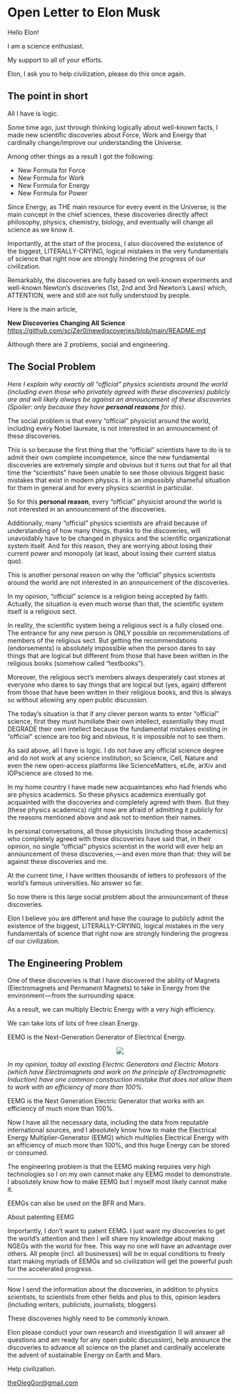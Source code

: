 # Open Letter to Elon Musk

Hello Elon!

I am a science enthusiast.

My support to all of your efforts.

Elon, I ask you to help civilization, please do this once again.

## The point in short

All I have is logic.

Some time ago, just through thinking logically about well-known facts, I made new scientific discoveries about Force, Work and Energy that cardinally change/improve our understanding the Universe.

Among other things as a result I got the following:

* New Formula for Force
* New Formula for Work
* New Formula for Energy
* New Formula for Power

Since Energy, as THE main resource for every event in the Universe, is the main concept in the chief sciences, these discoveries directly affect philosophy, physics, chemistry, biology, and eventually will change all science as we know it.

Importantly, at the start of the process, I also discovered the existence of the biggest, LITERALLY-CRYING, logical mistakes in the very fundamentals of science that right now are strongly hindering the progress of our civilization.

Remarkably, the discoveries are fully based on well-known experiments and well-known Newton’s discoveries (1st, 2nd and 3rd Newton’s Laws) which, ATTENTION, were and still are not fully understood by people.

Here is the main article,<br>

<b>New Discoveries Changing All Science</b><br>
https://github.com/sciZer0/newdiscoveries/blob/main/README.md

Although there are 2 problems, social and engineering.

## The Social Problem

<i>Here I explain why exactly all “official” physics scientists around the world (including even those who privately agreed with these discoveries) publicly are and will likely always be against an announcement of these discoveries (Spoiler: only because they have <b>personal reasons</b> for this).</i>

The social problem is that every “official” physicist around the world, including every Nobel laureate, is not interested in an announcement of these discoveries.

This is so because the first thing that the “official” scientists have to do is to admit their own complete incompetence, since the new fundamental discoveries are extremely simple and obvious but it turns out that for all that time the “scientists” have been unable to see those obvious biggest basic mistakes that exist in modern physics. It is an impossibly shameful situation for them in general and for every physics scientist in particular. 

So for this <b>personal reason</b>, every “official” physicist around the world is not interested in an announcement of the discoveries.

Additionally, many “official” physics scientists are afraid because of understanding of how many things, thanks to the discoveries, will unavoidably have to be changed in physics and the scientific organizational system itself. And for this reason, they are worrying about losing their current power and monopoly (at least, about losing their current status quo). 

This is another personal reason on why the “official” physics scientists around the world are not interested in an announcement of the discoveries.

In my opinion, “official” science is a religion being accepted by faith. Actually, the situation is even much worse than that, the scientific system itself is a religious sect.

In reality, the scientific system being a religious sect is a fully closed one. The entrance for any new person is ONLY possible on recommendations of members of the religious sect. But getting the recommendations (endorsements) is absolutely impossible when the person dares to say things that are logical but different from those that have been written in the religious books (somehow called “textbooks”).

Moreover, the religious sect’s members always desperately cast stones at everyone who dares to say things that are logical but (yes, again) different from those that have been written in their religious books, and this is always so without allowing any open public discussion.

The today’s situation is that if any clever person wants to enter “official” science, first they must humiliate their own intellect, essentially they must DEGRADE their own intellect because the fundamental mistakes existing in “official” science are too big and obvious, it is impossible not to see them.

As said above, all I have is logic. I do not have any official science degree and do not work at any science institution; so Science, Cell, Nature and even the new open-access platforms like ScienceMatters, eLife, arXiv and IOPscience are closed to me.

In my home country I have made new acquaintances who had friends who are physics academics. So these physics academics eventually got acquainted with the discoveries and completely agreed with them. But they (these physics academics) right now are afraid of admitting it publicly for the reasons mentioned above and ask not to mention their names.

In personal conversations, all those physicists (including those academics) who completely agreed with these discoveries have said that, in their opinion, no single “official” physics scientist in the world will ever help an announcement of these discoveries, — and even more than that: they will be against these discoveries and me.

At the current time, I have written thousands of letters to professors of the world’s famous universities. No answer so far.

So now there is this large social problem about the announcement of these discoveries.

Elon I believe you are different and have the courage to publicly admit the existence of the biggest, LITERALLY-CRYING, logical mistakes in the very fundamentals of science that right now are strongly hindering the progress of our civilization.

## The Engineering Problem

One of these discoveries is that I have discovered the ability of Magnets (Electromagnets and Permanent Magnets) to take in Energy from the environment — from the surrounding space.

As a result, we can multiply Electric Energy with a very high efficiency.

We can take lots of lots of free clean Energy.

EEMG is the Next-Generation Generator of Electrical Energy.

<p align="center">
  <img src="https://github.com/sciZer0/new_discoveries/blob/main/assets/images/G.png"/>
</p>

<i>In my opinion, today all existing Electric Generators and Electric Motors (which have Electromagnets and work on the principle of Electromagnetic Induction) have one common construction mistake that does not allow them to work with an efficiency of more than 100%.</i>

EEMG is the Next Generation Electric Generator that works with an efficiency of much more than 100%.

Now I have all the necessary data, including the data from reputable international sources, and I absolutely know how to make the Electrical Energy Multiplier-Generator (EEMG) which multiplies Electrical Energy with an efficiency of much more than 100%, and this huge Energy can be stored or consumed.

The engineering problem is that the EEMG making requires very high technologies so I on my own cannot make any EEMG model to demonstrate. I absolutely know how to make EEMG but I myself most likely cannot make it.

EEMGs can also be used on the BFR and Mars.

About patenting EEMG

Importantly, I don’t want to patent EEMG. I just want my discoveries to get the world’s attention and then I will share my knowledge about making NGEGs with the world for free. This way no one will have an advantage over others. All people (incl. all businesses) will be in equal conditions to freely start making myriads of EEMGs and so civilization will get the powerful push for the accelerated progress.

______

Now I send the information about the discoveries, in addition to physics scientists, to scientists from other fields and plus to this, opinion leaders (including writers, publicists, journalists, bloggers).

These discoveries highly need to be commonly known.

Elon please conduct your own research and investigation (I will answer all questions and am ready for any open public discussion), help announce the discoveries to advance all science on the planet and cardinally accelerate the advent of sustainable Energy on Earth and Mars.

Help civilization.

theOlegGor@gmail.com
